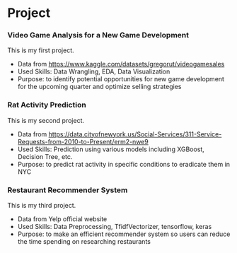 # Project

### Video Game Analysis for a New Game Development

This is my first project.
- Data from https://www.kaggle.com/datasets/gregorut/videogamesales
- Used Skills: Data Wrangling, EDA, Data Visualization
- Purpose: to identify potential opportunities for new game development for the upcoming quarter and optimize selling strategies


### Rat Activity Prediction

This is my second project.
- Data from https://data.cityofnewyork.us/Social-Services/311-Service-Requests-from-2010-to-Present/erm2-nwe9
- Used Skills: Prediction using various models including XGBoost, Decision Tree, etc.
- Purpose: to predict rat activity in specific conditions to eradicate them in NYC

### Restaurant Recommender System

This is my third project.
- Data from Yelp official website
- Used Skills: Data Preprocessing, TfidfVectorizer, tensorflow, keras
- Purpose: to make an efficient recommender system so users can reduce the time spending on researching restaurants
